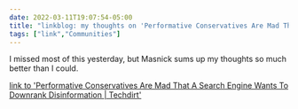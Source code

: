 ```yaml
---
date: 2022-03-11T19:07:54-05:00
title: "linkblog: my thoughts on 'Performative Conservatives Are Mad That A Search Engine Wants To Downrank Disinformation | Techdirt'"
tags: ["link","Communities"]
---
```

I missed most of this yesterday, but Masnick sums up my thoughts so much better than I could.
 
[link to 'Performative Conservatives Are Mad That A Search Engine Wants To Downrank Disinformation | Techdirt'](https://www.techdirt.com/2022/03/11/performative-conservatives-are-mad-that-a-search-engine-wants-to-downrank-disinformation/)

